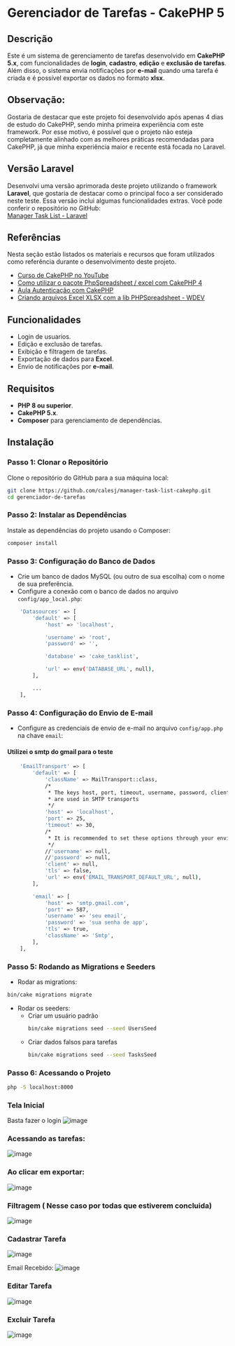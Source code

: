 # Gerenciador de Tarefas - CakePHP 5

## Descrição

Este é um sistema de gerenciamento de tarefas desenvolvido em **CakePHP 5.x**, com funcionalidades de **login**, **cadastro**, **edição** e **exclusão de tarefas**. Além disso, o sistema envia notificações por **e-mail** quando uma tarefa é criada e é possível exportar os dados no formato **xlsx**.

## Observação:
Gostaria de destacar que este projeto foi desenvolvido após apenas 4 dias de estudo do CakePHP, sendo minha primeira experiência com este framework. Por esse motivo, é possível que o projeto não esteja completamente alinhado com as melhores práticas recomendadas para CakePHP, já que minha experiência maior e recente está focada no Laravel.

## Versão Laravel  

Desenvolvi uma versão aprimorada deste projeto utilizando o framework **Laravel**, que gostaria de destacar como o principal foco a ser considerado neste teste. Essa versão inclui algumas funcionalidades extras. Você pode conferir o repositório no GitHub:  
[Manager Task List - Laravel](https://github.com/calesj/manager-task-list-laravel)

## Referências  

Nesta seção estão listados os materiais e recursos que foram utilizados como referência durante o desenvolvimento deste projeto.

- [Curso de CakePHP no YouTube](https://www.youtube.com/watch?v=1F3DffI3eHs&list=PLyugqHiq-SKf8m05vApCcvpJQ-uPBDxbN)
- [Como utilizar o pacote PhpSpreadsheet / excel com CakePHP 4](https://sab-exp.medium.com/how-to-use-phpspreadsheet-with-cakephp-4-71c0a65cc698)
- [Aula Autenticação com CakePHP](https://www.youtube.com/watch?v=xtiK-dlDOTA)
- [Criando arquivos Excel XLSX com a lib PHPSpreadsheet - WDEV](https://www.youtube.com/watch?v=H9nWjmRcrIQ)


## Funcionalidades

- Login de usuarios.
- Edição e exclusão de tarefas.
- Exibição e filtragem de tarefas.
- Exportação de dados para **Excel**.
- Envio de notificações por **e-mail**.

## Requisitos

- **PHP 8 ou superior**.
- **CakePHP 5.x**.
- **Composer** para gerenciamento de dependências.

## Instalação

### Passo 1: Clonar o Repositório

Clone o repositório do GitHub para a sua máquina local:

```bash
git clone https://github.com/calesj/manager-task-list-cakephp.git
cd gerenciador-de-tarefas
```

### Passo 2: Instalar as Dependências

Instale as dependências do projeto usando o Composer:

```bash
composer install
```

### Passo 3: Configuração do Banco de Dados

- Crie um banco de dados MySQL (ou outro de sua escolha) com o nome de sua preferência.
- Configure a conexão com o banco de dados no arquivo ``` config/app_local.php ```:

```bash
    'Datasources' => [
        'default' => [
            'host' => 'localhost',

            'username' => 'root',
            'password' => '',

            'database' => 'cake_tasklist',

            'url' => env('DATABASE_URL', null),
        ],

        ...
    ],
```

### Passo 4: Configuração do Envio de E-mail

- Configure as credenciais de envio de e-mail no arquivo  ``` config/app.php ``` na chave ``` email ```:
#### Utilizei o smtp do gmail para o teste

```bash
    'EmailTransport' => [
        'default' => [
            'className' => MailTransport::class,
            /*
             * The keys host, port, timeout, username, password, client and tls
             * are used in SMTP transports
             */
            'host' => 'localhost',
            'port' => 25,
            'timeout' => 30,
            /*
             * It is recommended to set these options through your environment or app_local.php
             */
            //'username' => null,
            //'password' => null,
            'client' => null,
            'tls' => false,
            'url' => env('EMAIL_TRANSPORT_DEFAULT_URL', null),
        ],

        'email' => [
            'host' => 'smtp.gmail.com',
            'port' => 587,
            'username' => 'seu email',
            'password' => 'sua senha de app',
            'tls' => true,
            'className' => 'Smtp',
        ],
    ],
```


### Passo 5: Rodando as Migrations e Seeders
- Rodar as migrations:
```bash
bin/cake migrations migrate
```

- Rodar os seeders:
  - Criar um usuário padrão
    ```bash
    bin/cake migrations seed --seed UsersSeed
    ```
  - Criar dados falsos para tarefas
    ```bash
    bin/cake migrations seed --seed TasksSeed
    ```


### Passo 6: Acessando o Projeto

```bash
php -S localhost:8000
```

### Tela Inicial
Basta fazer o login
![image](https://github.com/user-attachments/assets/df53e430-f74c-42c4-b641-3ee6ddac02bb)

### Acessando as tarefas:

![image](https://github.com/user-attachments/assets/bba19053-d96e-4837-9a75-ccafdd347a2f)

### Ao clicar em exportar:

![image](https://github.com/user-attachments/assets/5d9d15ea-565d-4235-a806-73723796880c)

### Filtragem ( Nesse caso por todas que estiverem concluida)

![image](https://github.com/user-attachments/assets/9a91686c-e4c2-4930-a70f-e7eddafd80d6)

### Cadastrar Tarefa
![image](https://github.com/user-attachments/assets/19a5e09c-7a9b-43e9-982d-cc862105f4a0)

Email Recebido:
![image](https://github.com/user-attachments/assets/ced58318-597f-41f1-9eb1-7dbf1681cb15)


### Editar Tarefa
![image](https://github.com/user-attachments/assets/cceea426-4f4c-4d38-8042-4db5a7248d9b)

### Excluir Tarefa
![image](https://github.com/user-attachments/assets/996c52e7-21f6-45ea-8a32-734a720b2587)





